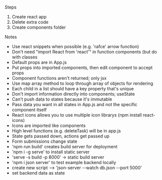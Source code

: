 Steps
1. Create react app
2. Delete extra code
3. Create components folder

Notes
- Use react snippets when possible (e.g. 'rafce' arrow function)
- Don't need "import React from 'react'" in function components (but do with classes
- Default props are in App.js
- Put props into imported components, then edit component to accept  props
- Component functions aren't returned; only jsx
- Use map array method to loop through array of objects for rendering
- Each child in a list should have a key property that's unique
- Don't import information directly into components; useState
- Can't push data to states because it's immutable
- Pass data you want in all states in App.js and not the specific component itself
- React icons allows you to use multiple icon librarys (npm install react-icons)
- Icons are imported like components
- High level functions (e.g. deleteTask) will be in app.js
- State gets passed down, actions get passed up
- Form submissions change state
- 'npm run build' creates build server for deployment
- 'npm  i -g serve' to  install static server
- 'serve -s build -p 8000' -> static build server
- 'npm i json server' to test example backend locally
- create new script --> 'json-server --watch db.json --port 5000' 
- set backend data as state